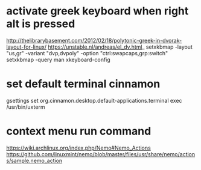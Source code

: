 # activate greek keyboard when right alt is pressed

http://thelibrarybasement.com/2012/02/18/polytonic-greek-in-dvorak-layout-for-linux/
https://unstable.nl/andreas/el_dv.html_
setxkbmap -layout "us,gr" -variant "dvp,dvpoly" -option "ctrl:swapcaps,grp:switch"
setxkbmap -query
man xkeyboard-config


# set default terminal cinnamon
gsettings set org.cinnamon.desktop.default-applications.terminal exec /usr/bin/uxterm

# context menu run command
https://wiki.archlinux.org/index.php/Nemo#Nemo_Actions
https://github.com/linuxmint/nemo/blob/master/files/usr/share/nemo/actions/sample.nemo_action


